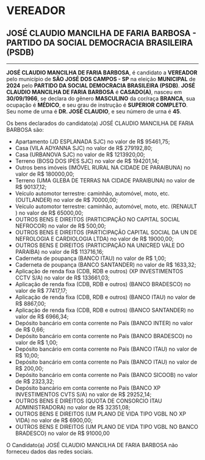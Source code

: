 # VEREADOR
## JOSÉ CLAUDIO MANCILHA DE FARIA BARBOSA - PARTIDO DA SOCIAL DEMOCRACIA BRASILEIRA (PSDB)
---
**JOSÉ CLAUDIO MANCILHA DE FARIA BARBOSA**, é candidato a **VEREADOR** pelo município de **SÃO JOSÉ DOS CAMPOS - SP** na eleição **MUNICIPAL** de **2024** pelo **PARTIDO DA SOCIAL DEMOCRACIA BRASILEIRA (PSDB)**.
**JOSÉ CLAUDIO MANCILHA DE FARIA BARBOSA** é **CASADO(A)**, nasceu em **30/09/1966**, se declara do gênero **MASCULINO** da cor/raça **BRANCA**, sua ocupação é **MÉDICO**, e seu grau de instrução é **SUPERIOR COMPLETO**.
Seu nome de urna é **DR. JOSÉ CLAUDIO**, e seu número de urna é **45**.

Os bens declarados do candidato(a) JOSÉ CLAUDIO MANCILHA DE FARIA BARBOSA são: 
- Apartamento (JD ESPLANADA SJC) no valor de R$ 95461,75;
- Casa (VILA ADYANNA SJC) no valor de R$ 279192,80;
- Casa (URBANOVA SJC) no valor de R$ 1213920,00;
- Terreno (BOSQ DOS IPES SJC) no valor de R$ 194201,14;
- Outros bens imóveis (IMÓVEL RURAL NA CIDADE DE PARAIBUNA) no valor de R$ 180000,00;
- Terreno (UMA GLEBA DE TERRAS NA CIDADE PARAIBUNA) no valor de R$ 90137,12;
- Veículo automotor terrestre: caminhão, automóvel, moto, etc. (OUTLANDER) no valor de R$ 70000,00;
- Veículo automotor terrestre: caminhão, automóvel, moto, etc. (RENAULT ) no valor de R$ 65000,00;
- OUTROS BENS E DIREITOS (PARTICIPAÇÃO NO CAPITAL SOCIAL NEFROCOR) no valor de R$ 500,00;
- OUTROS BENS E DIREITOS (PARTICIPAÇÃO CAPITAL SOCIAL DA UN DE NEFROLOGIA E CARDIOLOGIA LTDA) no valor de R$ 19000,00;
- OUTROS BENS E DIREITOS (PARTICIPAÇÃO NA UNICRED VALE DO PARAIBA) no valor de R$ 113716,16;
- Caderneta de poupança (BANCO ITAU) no valor de R$ 1,00;
- Caderneta de poupança (BANCO SANTANDER) no valor de R$ 1633,32;
- Aplicação de renda fixa (CDB, RDB e outros) (XP INVESTIMENTOS CCTV S/A) no valor de R$ 133661,03;
- Aplicação de renda fixa (CDB, RDB e outros) (BANCO BRADESCO) no valor de R$ 77417,17;
- Aplicação de renda fixa (CDB, RDB e outros) (BANCO ITAU) no valor de R$ 8867,00;
- Aplicação de renda fixa (CDB, RDB e outros) (BANCO SANTANDER) no valor de R$ 6966,34;
- Depósito bancário em conta corrente no País (BANCO INTER) no valor de R$ 0,66;
- Depósito bancário em conta corrente no País (BANCO BRADESCO) no valor de R$ 1,00;
- Depósito bancário em conta corrente no País (BANCO ITAU) no valor de R$ 10,00;
- Depósito bancário em conta corrente no País (BANCO ITAU) no valor de R$ 200,00;
- Depósito bancário em conta corrente no País (BANCO SICOOB) no valor de R$ 2323,32;
- Depósito bancário em conta corrente no País (BANCO XP INVESTIMENTOS CVTS S/A) no valor de R$ 29252,14;
- OUTROS BENS E DIREITOS (QUOTA DE CONSORCIO ITAU ADMINISTRADORA) no valor de R$ 32351,08;
- OUTROS BENS E DIREITOS (UM PLANO DE VIDA TIPO VGBL NO XP VIDA) no valor de R$ 6900,00;
- OUTROS BENS E DIREITOS (UM PLANO DE VIDA TIPO VGBL NO BANCO BRADESCO) no valor de R$ 91000,00

O Candidato(a) JOSÉ CLAUDIO MANCILHA DE FARIA BARBOSA não forneceu dados das redes sociais.